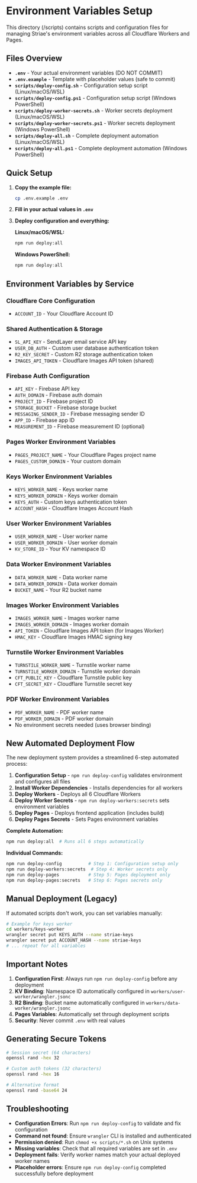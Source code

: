 # Environment Variables Setup

This directory (/scripts) contains scripts and configuration files for managing Striae's environment variables across all Cloudflare Workers and Pages.

## Files Overview

- **`.env`** - Your actual environment variables (DO NOT COMMIT)
- **`.env.example`** - Template with placeholder values (safe to commit)
- **`scripts/deploy-config.sh`** - Configuration setup script (Linux/macOS/WSL)
- **`scripts/deploy-config.ps1`** - Configuration setup script (Windows PowerShell)
- **`scripts/deploy-worker-secrets.sh`** - Worker secrets deployment (Linux/macOS/WSL)
- **`scripts/deploy-worker-secrets.ps1`** - Worker secrets deployment (Windows PowerShell)
- **`scripts/deploy-all.sh`** - Complete deployment automation (Linux/macOS/WSL)
- **`scripts/deploy-all.ps1`** - Complete deployment automation (Windows PowerShell)

## Quick Setup

1. **Copy the example file:**

   ```bash
   cp .env.example .env
   ```

2. **Fill in your actual values in `.env`**

3. **Deploy configuration and everything:**

   **Linux/macOS/WSL:**

   ```bash
   npm run deploy:all
   ```

   **Windows PowerShell:**

   ```powershell
   npm run deploy:all
   ```

## Environment Variables by Service

### Cloudflare Core Configuration

- `ACCOUNT_ID` - Your Cloudflare Account ID

### Shared Authentication & Storage

- `SL_API_KEY` - SendLayer email service API key
- `USER_DB_AUTH` - Custom user database authentication token
- `R2_KEY_SECRET` - Custom R2 storage authentication token
- `IMAGES_API_TOKEN` - Cloudflare Images API token (shared)

### Firebase Auth Configuration

- `API_KEY` - Firebase API key
- `AUTH_DOMAIN` - Firebase auth domain
- `PROJECT_ID` - Firebase project ID
- `STORAGE_BUCKET` - Firebase storage bucket
- `MESSAGING_SENDER_ID` - Firebase messaging sender ID
- `APP_ID` - Firebase app ID
- `MEASUREMENT_ID` - Firebase measurement ID (optional)

### Pages Worker Environment Variables

- `PAGES_PROJECT_NAME` - Your Cloudflare Pages project name
- `PAGES_CUSTOM_DOMAIN` - Your custom domain

### Keys Worker Environment Variables

- `KEYS_WORKER_NAME` - Keys worker name
- `KEYS_WORKER_DOMAIN` - Keys worker domain
- `KEYS_AUTH` - Custom keys authentication token
- `ACCOUNT_HASH` - Cloudflare Images Account Hash

### User Worker Environment Variables

- `USER_WORKER_NAME` - User worker name
- `USER_WORKER_DOMAIN` - User worker domain
- `KV_STORE_ID` - Your KV namespace ID

### Data Worker Environment Variables

- `DATA_WORKER_NAME` - Data worker name
- `DATA_WORKER_DOMAIN` - Data worker domain
- `BUCKET_NAME` - Your R2 bucket name

### Images Worker Environment Variables

- `IMAGES_WORKER_NAME` - Images worker name
- `IMAGES_WORKER_DOMAIN` - Images worker domain
- `API_TOKEN` - Cloudflare Images API token (for Images Worker)
- `HMAC_KEY` - Cloudflare Images HMAC signing key

### Turnstile Worker Environment Variables

- `TURNSTILE_WORKER_NAME` - Turnstile worker name
- `TURNSTILE_WORKER_DOMAIN` - Turnstile worker domain
- `CFT_PUBLIC_KEY` - Cloudflare Turnstile public key
- `CFT_SECRET_KEY` - Cloudflare Turnstile secret key

### PDF Worker Environment Variables

- `PDF_WORKER_NAME` - PDF worker name
- `PDF_WORKER_DOMAIN` - PDF worker domain
- No environment secrets needed (uses browser binding)

## New Automated Deployment Flow

The new deployment system provides a streamlined 6-step automated process:

1. **Configuration Setup** - `npm run deploy-config` validates environment and configures all files
2. **Install Worker Dependencies** - Installs dependencies for all workers
3. **Deploy Workers** - Deploys all 6 Cloudflare Workers
4. **Deploy Worker Secrets** - `npm run deploy-workers:secrets` sets environment variables
5. **Deploy Pages** - Deploys frontend application (includes build)
6. **Deploy Pages Secrets** - Sets Pages environment variables

**Complete Automation:**

```bash
npm run deploy:all  # Runs all 6 steps automatically
```

**Individual Commands:**

```bash
npm run deploy-config          # Step 1: Configuration setup only
npm run deploy-workers:secrets  # Step 4: Worker secrets only
npm run deploy-pages           # Step 5: Pages deployment only  
npm run deploy-pages:secrets   # Step 6: Pages secrets only
```

## Manual Deployment (Legacy)

If automated scripts don't work, you can set variables manually:

```bash
# Example for keys worker
cd workers/keys-worker
wrangler secret put KEYS_AUTH --name striae-keys
wrangler secret put ACCOUNT_HASH --name striae-keys
# ... repeat for all variables
```

## Important Notes

1. **Configuration First**: Always run `npm run deploy-config` before any deployment
2. **KV Binding**: Namespace ID automatically configured in `workers/user-worker/wrangler.jsonc`
3. **R2 Binding**: Bucket name automatically configured in `workers/data-worker/wrangler.jsonc`
4. **Pages Variables**: Automatically set through deployment scripts
5. **Security**: Never commit `.env` with real values

## Generating Secure Tokens

```bash
# Session secret (64 characters)
openssl rand -hex 32

# Custom auth tokens (32 characters)  
openssl rand -hex 16

# Alternative format
openssl rand -base64 24
```

## Troubleshooting

- **Configuration Errors**: Run `npm run deploy-config` to validate and fix configuration
- **Command not found**: Ensure `wrangler` CLI is installed and authenticated
- **Permission denied**: Run `chmod +x scripts/*.sh` on Unix systems
- **Missing variables**: Check that all required variables are set in `.env`
- **Deployment fails**: Verify worker names match your actual deployed worker names
- **Placeholder errors**: Ensure `npm run deploy-config` completed successfully before deployment
